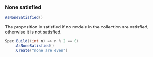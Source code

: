 ### None satisfied

```csharp
AsNoneSatisfied()
```

The proposition is satisfied if no models in the collection are satisfied, otherwise it is not satisfied.

```csharp
Spec.Build((int n) => n % 2 == 0)
    .AsNoneSatisfied()
    .Create("none are even")
```